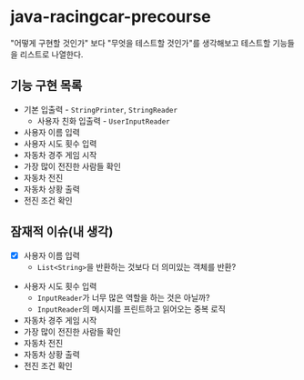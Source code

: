 # java-racingcar-precourse

"어떻게 구현할 것인가" 보다 "무엇을 테스트할 것인가"를 생각해보고 테스트할 기능들을 리스트로 나열한다.

## 기능 구현 목록
- 기본 입출력 - `StringPrinter`, `StringReader`
  - 사용자 친화 입출력 - `UserInputReader`
- 사용자 이름 입력
- 사용자 시도 횟수 입력
- 자동차 경주 게임 시작
- 가장 많이 전진한 사람들 확인 
- 자동차 전진
- 자동차 상황 출력
- 전진 조건 확인


## 잠재적 이슈(내 생각)
- [x] 사용자 이름 입력
  - `List<String>`을 반환하는 것보다 더 의미있는 객체를 반환? 
- 사용자 시도 횟수 입력
  - `InputReader`가 너무 많은 역할을 하는 것은 아닐까?
  - `InputReader`의 메시지를 프린트하고 읽어오는 중복 로직
- 자동차 경주 게임 시작
- 가장 많이 전진한 사람들 확인
- 자동차 전진
- 자동차 상황 출력
- 전진 조건 확인